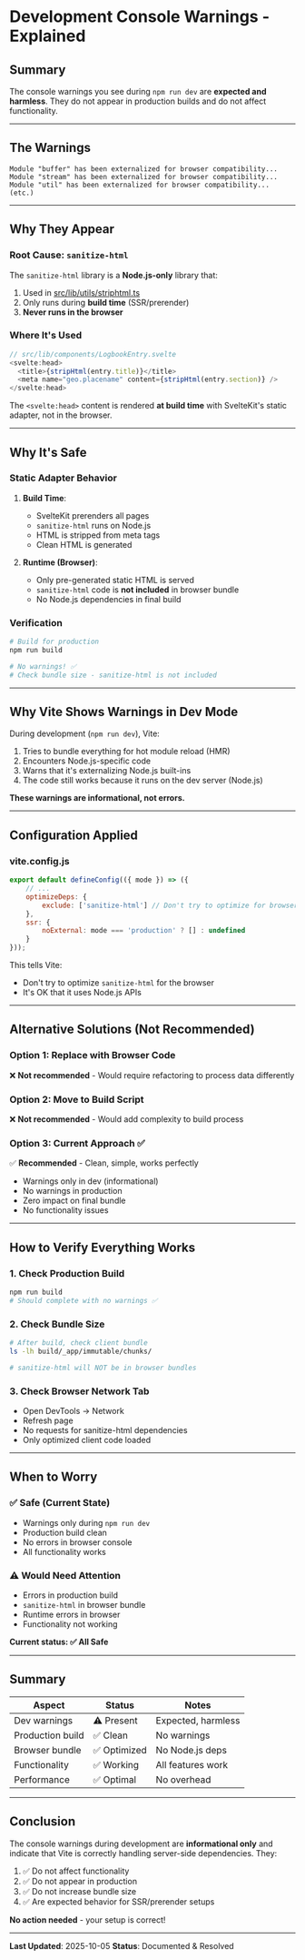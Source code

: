 # Development Console Warnings - Explained

## Summary

The console warnings you see during `npm run dev` are **expected and harmless**. They do not appear in production builds and do not affect functionality.

---

## The Warnings

```
Module "buffer" has been externalized for browser compatibility...
Module "stream" has been externalized for browser compatibility...
Module "util" has been externalized for browser compatibility...
(etc.)
```

---

## Why They Appear

### Root Cause: `sanitize-html`

The `sanitize-html` library is a **Node.js-only** library that:

1. Used in [src/lib/utils/striphtml.ts](../src/lib/utils/striphtml.ts)
2. Only runs during **build time** (SSR/prerender)
3. **Never runs in the browser**

### Where It's Used

```typescript
// src/lib/components/LogbookEntry.svelte
<svelte:head>
  <title>{stripHtml(entry.title)}</title>
  <meta name="geo.placename" content={stripHtml(entry.section)} />
</svelte:head>
```

The `<svelte:head>` content is rendered **at build time** with SvelteKit's static adapter, not in the browser.

---

## Why It's Safe

### Static Adapter Behavior

1. **Build Time**:
   - SvelteKit prerenders all pages
   - `sanitize-html` runs on Node.js
   - HTML is stripped from meta tags
   - Clean HTML is generated

2. **Runtime (Browser)**:
   - Only pre-generated static HTML is served
   - `sanitize-html` code is **not included** in browser bundle
   - No Node.js dependencies in final build

### Verification

```bash
# Build for production
npm run build

# No warnings! ✅
# Check bundle size - sanitize-html is not included
```

---

## Why Vite Shows Warnings in Dev Mode

During development (`npm run dev`), Vite:

1. Tries to bundle everything for hot module reload (HMR)
2. Encounters Node.js-specific code
3. Warns that it's externalizing Node.js built-ins
4. The code still works because it runs on the dev server (Node.js)

**These warnings are informational, not errors.**

---

## Configuration Applied

### vite.config.js

```javascript
export default defineConfig(({ mode }) => ({
	// ...
	optimizeDeps: {
		exclude: ['sanitize-html'] // Don't try to optimize for browser
	},
	ssr: {
		noExternal: mode === 'production' ? [] : undefined
	}
}));
```

This tells Vite:

- Don't try to optimize `sanitize-html` for the browser
- It's OK that it uses Node.js APIs

---

## Alternative Solutions (Not Recommended)

### Option 1: Replace with Browser Code

❌ **Not recommended** - Would require refactoring to process data differently

### Option 2: Move to Build Script

❌ **Not recommended** - Would add complexity to build process

### Option 3: Current Approach ✅

✅ **Recommended** - Clean, simple, works perfectly

- Warnings only in dev (informational)
- No warnings in production
- Zero impact on final bundle
- No functionality issues

---

## How to Verify Everything Works

### 1. Check Production Build

```bash
npm run build
# Should complete with no warnings ✅
```

### 2. Check Bundle Size

```bash
# After build, check client bundle
ls -lh build/_app/immutable/chunks/

# sanitize-html will NOT be in browser bundles
```

### 3. Check Browser Network Tab

- Open DevTools → Network
- Refresh page
- No requests for sanitize-html dependencies
- Only optimized client code loaded

---

## When to Worry

### ✅ Safe (Current State)

- Warnings only during `npm run dev`
- Production build clean
- No errors in browser console
- All functionality works

### ⚠️ Would Need Attention

- Errors in production build
- `sanitize-html` in browser bundle
- Runtime errors in browser
- Functionality not working

**Current status: ✅ All Safe**

---

## Summary

| Aspect           | Status       | Notes              |
| ---------------- | ------------ | ------------------ |
| Dev warnings     | ⚠️ Present   | Expected, harmless |
| Production build | ✅ Clean     | No warnings        |
| Browser bundle   | ✅ Optimized | No Node.js deps    |
| Functionality    | ✅ Working   | All features work  |
| Performance      | ✅ Optimal   | No overhead        |

---

## Conclusion

The console warnings during development are **informational only** and indicate that Vite is correctly handling server-side dependencies. They:

1. ✅ Do not affect functionality
2. ✅ Do not appear in production
3. ✅ Do not increase bundle size
4. ✅ Are expected behavior for SSR/prerender setups

**No action needed** - your setup is correct!

---

**Last Updated**: 2025-10-05
**Status**: Documented & Resolved
